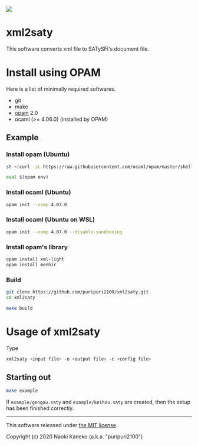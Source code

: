 ![](https://github.com/puripuri2100/xml2saty/workflows/CI/badge.svg)


# xml2saty

This software converts xml file to SATySFi's document file.


# Install using OPAM

Here is a list of minimally required softwares.

* git
* make
* [opam](https://opam.ocaml.org/) 2.0
* ocaml (>= 4.06.0) (installed by OPAM)


## Example

### Install opam (Ubuntu)

```sh
sh <(curl -sL https://raw.githubusercontent.com/ocaml/opam/master/shell/install.sh)

eval $(opam env)
```

### Install ocaml (Ubuntu)

```sh
opam init --comp 4.07.0
```

### Install ocaml (Ubuntu on WSL)

```sh
opam init --comp 4.07.0 --disable-sandboxing
```

### Install opam's library

```sh
opam install xml-light
opam install menhir
```

### Build

```sh
git clone https://github.com/puripuri2100/xml2saty.git
cd xml2saty

make build
```


# Usage of xml2saty

Type

```sh
xml2saty <input file> -o <output file> -c <config file>
```

## Starting out

```sh
make example
```

If `example/gengou.saty` and `example/keihou.saty` are created, then the setup has been finished correctly.

---

This software released under [the MIT license](https://github.com/puripuri2100/xml2saty/blob/master/LICENSE).

Copyright (c) 2020 Naoki Kaneko (a.k.a. "puripuri2100")
